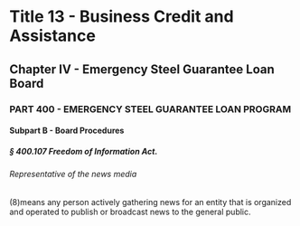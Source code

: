 
# Title 13 - Business Credit and Assistance
## Chapter IV - Emergency Steel Guarantee Loan Board
### PART 400 - EMERGENCY STEEL GUARANTEE LOAN PROGRAM
#### Subpart B - Board Procedures
##### § 400.107 Freedom of Information Act.
###### Representative of the news media

(8)means any person actively gathering news for an entity that is organized and operated to publish or broadcast news to the general public.
